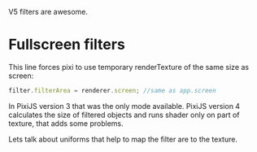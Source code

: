 V5 filters are awesome.

# Fullscreen filters

This line forces pixi to use temporary renderTexture of the same size as screen:

```js
filter.filterArea = renderer.screen; //same as app.screen
```

In PixiJS version 3 that was the only mode available.
PixiJS version 4 calculates the size of filtered objects and runs shader only on part of texture, that adds some problems.

Lets talk about uniforms that help to map the filter are to the texture.
